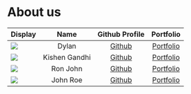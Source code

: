 # About us

Display |     Name      | Github Profile | Portfolio 
--------|:-------------:|:--------------:|:---------:
![](https://via.placeholder.com/100.png?text=Photo) |     Dylan     | [Github](https://github.com/dylansiew) | [Portfolio](docs/team/dylansiew.md)
![](https://via.placeholder.com/100.png?text=Photo) | Kishen Gandhi | [Github](https://github.com/Kishen271828) | [Portfolio](docs/team/kishen271828.md)
![](https://via.placeholder.com/100.png?text=Photo) |   Ron John    | [Github](https://github.com/) | [Portfolio](docs/team/johndoe.md)
![](https://via.placeholder.com/100.png?text=Photo) |   John Roe    | [Github](https://github.com/) | [Portfolio](docs/team/johndoe.md)
